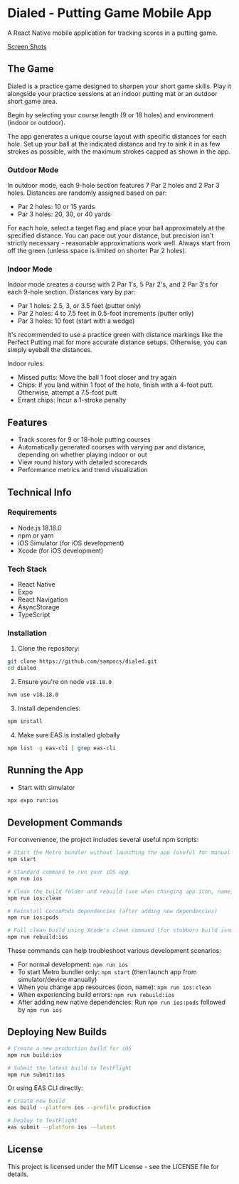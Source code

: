 # Dialed - Putting Game Mobile App

A React Native mobile application for tracking scores in a putting game.

[Screen Shots](./screenshots/)

## The Game

Dialed is a practice game designed to sharpen your short game skills. Play it alongside your practice sessions at an indoor putting mat or an outdoor short game area.

Begin by selecting your course length (9 or 18 holes) and environment (indoor or outdoor).

The app generates a unique course layout with specific distances for each hole. Set up your ball at the indicated distance and try to sink it in as few strokes as possible, with the maximum strokes capped as shown in the app.

### Outdoor Mode

In outdoor mode, each 9-hole section features 7 Par 2 holes and 2 Par 3 holes. Distances are randomly assigned based on par:

- Par 2 holes: 10 or 15 yards
- Par 3 holes: 20, 30, or 40 yards

For each hole, select a target flag and place your ball approximately at the specified distance. You can pace out your distance, but precision isn't strictly necessary - reasonable approximations work well. Always start from off the green (unless space is limited on shorter Par 2 holes).

### Indoor Mode

Indoor mode creates a course with 2 Par 1's, 5 Par 2's, and 2 Par 3's for each 9-hole section. Distances vary by par:

- Par 1 holes: 2.5, 3, or 3.5 feet (putter only)
- Par 2 holes: 4 to 7.5 feet in 0.5-foot increments (putter only)
- Par 3 holes: 10 feet (start with a wedge)

It's recommended to use a practice green with distance markings like the Perfect Putting mat for more accurate distance setups. Otherwise, you can simply eyeball the distances.

Indoor rules:

- Missed putts: Move the ball 1 foot closer and try again
- Chips: If you land within 1 foot of the hole, finish with a 4-foot putt. Otherwise, attempt a 7.5-foot putt
- Errant chips: Incur a 1-stroke penalty

## Features

- Track scores for 9 or 18-hole putting courses
- Automatically generated courses with varying par and distance, depending on whether playing indoor or out
- View round history with detailed scorecards
- Performance metrics and trend visualization

## Technical Info

### Requirements

- Node.js 18.18.0
- npm or yarn
- iOS Simulator (for iOS development)
- Xcode (for iOS development)

### Tech Stack

- React Native
- Expo
- React Navigation
- AsyncStorage
- TypeScript

### Installation

1. Clone the repository:

```bash
git clone https://github.com/sampocs/dialed.git
cd dialed
```

2. Ensure you're on node `v18.18.0`

```bash
nvm use v18.18.0
```

3. Install dependencies:

```bash
npm install
```

4. Make sure EAS is installed globally

```bash
npm list -g eas-cli | grep eas-cli
```

## Running the App

- Start with simulator

```bash
npx expo run:ios
```

## Development Commands

For convenience, the project includes several useful npm scripts:

```bash
# Start the Metro bundler without launching the app (useful for manual launches)
npm start

# Standard command to run your iOS app
npm run ios

# Clean the build folder and rebuild (use when changing app icon, name, etc.)
npm run ios:clean

# Reinstall CocoaPods dependencies (after adding new dependencies)
npm run ios:pods

# Full clean build using Xcode's clean command (for stubborn build issues)
npm run rebuild:ios
```

These commands can help troubleshoot various development scenarios:

- For normal development: `npm run ios`
- To start Metro bundler only: `npm start` (then launch app from simulator/device manually)
- When you change app resources (icon, name): `npm run ios:clean`
- When experiencing build errors: `npm run rebuild:ios`
- After adding new native dependencies: Run `npm run ios:pods` followed by `npm run ios`

## Deploying New Builds

```bash
# Create a new production build for iOS
npm run build:ios

# Submit the latest build to TestFlight
npm run submit:ios
```

Or using EAS CLI directly:

```bash
# Create new build
eas build --platform ios --profile production

# Deploy to TestFlight
eas submit --platform ios --latest
```

## License

This project is licensed under the MIT License - see the LICENSE file for details.
